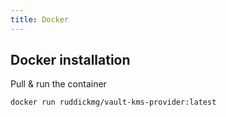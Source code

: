 ```yaml
---
title: Docker
---
```


## Docker installation

Pull & run the container
```shell
docker run ruddickmg/vault-kms-provider:latest
```